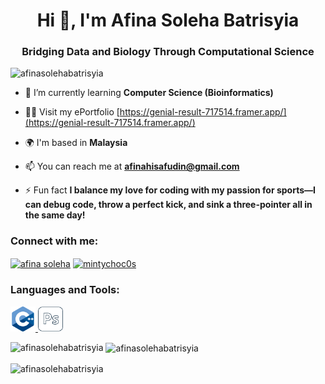 <h1 align="center">Hi 👋, I'm Afina Soleha Batrisyia</h1>
<h3 align="center">Bridging Data and Biology Through Computational Science</h3>

<p align="left"> <img src="https://komarev.com/ghpvc/?username=afinasolehabatrisyia&label=Profile%20views&color=0e75b6&style=flat" alt="afinasolehabatrisyia" /> </p>

- 🌱 I’m currently learning **Computer Science (Bioinformatics)**

- 👨‍💻 Visit my ePortfolio [https://genial-result-717514.framer.app/](https://genial-result-717514.framer.app/)

- 🌍 I'm based in **Malaysia**

- 📫 You can reach me at **afinahisafudin@gmail.com**

- ⚡ Fun fact **I balance my love for coding with my passion for sports—I can debug code, throw a perfect kick, and sink a three-pointer all in the same day!**

<h3 align="left">Connect with me:</h3>
<p align="left">
<a href="https://linkedin.com/in/afina soleha" target="blank"><img align="center" src="https://raw.githubusercontent.com/rahuldkjain/github-profile-readme-generator/master/src/images/icons/Social/linked-in-alt.svg" alt="afina soleha" height="30" width="40" /></a>
<a href="https://instagram.com/mintychoc0s" target="blank"><img align="center" src="https://raw.githubusercontent.com/rahuldkjain/github-profile-readme-generator/master/src/images/icons/Social/instagram.svg" alt="mintychoc0s" height="30" width="40" /></a>
</p>

<h3 align="left">Languages and Tools:</h3>
<p align="left"> <a href="https://www.w3schools.com/cpp/" target="_blank" rel="noreferrer"> <img src="https://raw.githubusercontent.com/devicons/devicon/master/icons/cplusplus/cplusplus-original.svg" alt="cplusplus" width="40" height="40"/> </a> <a href="https://www.photoshop.com/en" target="_blank" rel="noreferrer"> <img src="https://raw.githubusercontent.com/devicons/devicon/master/icons/photoshop/photoshop-line.svg" alt="photoshop" width="40" height="40"/> </a> </p>

<p><img align="left" src="https://github-readme-stats.vercel.app/api/top-langs?username=afinasolehabatrisyia&show_icons=true&locale=en&layout=compact" alt="afinasolehabatrisyia" /></p>

<p>&nbsp;<img align="center" src="https://github-readme-stats.vercel.app/api?username=afinasolehabatrisyia&show_icons=true&locale=en" alt="afinasolehabatrisyia" /></p>

<p><img align="center" src="https://github-readme-streak-stats.herokuapp.com/?user=afinasolehabatrisyia&" alt="afinasolehabatrisyia" /></p>
